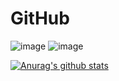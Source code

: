 # GitHub

![image](https://img.shields.io/badge/Bug-100%25-green)
![image](https://img.shields.io/badge/quality-Z-green)

[![Anurag's github stats](https://github-readme-stats.vercel.app/api?username=AndPuqing)](https://github.com/anuraghazra/github-readme-stats)
